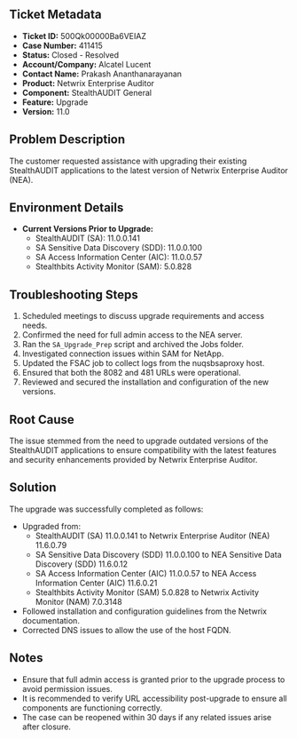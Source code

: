 ## Ticket Metadata
- **Ticket ID:** 500Qk00000Ba6VEIAZ
- **Case Number:** 411415
- **Status:** Closed - Resolved
- **Account/Company:** Alcatel Lucent
- **Contact Name:** Prakash Ananthanarayanan
- **Product:** Netwrix Enterprise Auditor
- **Component:** StealthAUDIT General
- **Feature:** Upgrade
- **Version:** 11.0

## Problem Description
The customer requested assistance with upgrading their existing StealthAUDIT applications to the latest version of Netwrix Enterprise Auditor (NEA).

## Environment Details
- **Current Versions Prior to Upgrade:**
  - StealthAUDIT (SA): 11.0.0.141
  - SA Sensitive Data Discovery (SDD): 11.0.0.100
  - SA Access Information Center (AIC): 11.0.0.57
  - Stealthbits Activity Monitor (SAM): 5.0.828

## Troubleshooting Steps
1. Scheduled meetings to discuss upgrade requirements and access needs.
2. Confirmed the need for full admin access to the NEA server.
3. Ran the `SA_Upgrade_Prep` script and archived the Jobs folder.
4. Investigated connection issues within SAM for NetApp.
5. Updated the FSAC job to collect logs from the nuqsbsaproxy host.
6. Ensured that both the 8082 and 481 URLs were operational.
7. Reviewed and secured the installation and configuration of the new versions.

## Root Cause
The issue stemmed from the need to upgrade outdated versions of the StealthAUDIT applications to ensure compatibility with the latest features and security enhancements provided by Netwrix Enterprise Auditor.

## Solution
The upgrade was successfully completed as follows:
- Upgraded from:
  - StealthAUDIT (SA) 11.0.0.141 to Netwrix Enterprise Auditor (NEA) 11.6.0.79
  - SA Sensitive Data Discovery (SDD) 11.0.0.100 to NEA Sensitive Data Discovery (SDD) 11.6.0.12
  - SA Access Information Center (AIC) 11.0.0.57 to NEA Access Information Center (AIC) 11.6.0.21
  - Stealthbits Activity Monitor (SAM) 5.0.828 to Netwrix Activity Monitor (NAM) 7.0.3148
- Followed installation and configuration guidelines from the Netwrix documentation.
- Corrected DNS issues to allow the use of the host FQDN.

## Notes
- Ensure that full admin access is granted prior to the upgrade process to avoid permission issues.
- It is recommended to verify URL accessibility post-upgrade to ensure all components are functioning correctly.
- The case can be reopened within 30 days if any related issues arise after closure.